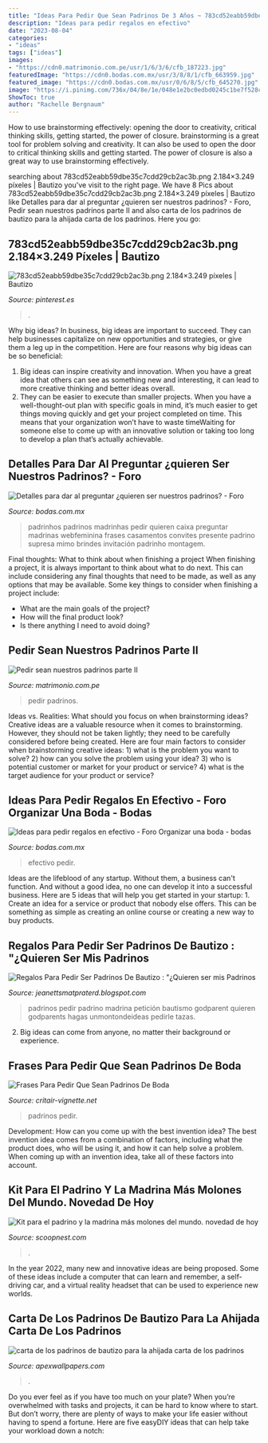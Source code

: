 ```yaml
---
title: "Ideas Para Pedir Que Sean Padrinos De 3 Años ~ 783cd52eabb59dbe35c7cdd29cb2ac3b.png 2.184×3.249 Píxeles"
description: "Ideas para pedir regalos en efectivo"
date: "2023-08-04"
categories:
- "ideas"
tags: ["ideas"]
images:
- "https://cdn0.matrimonio.com.pe/usr/1/6/3/6/cfb_187223.jpg"
featuredImage: "https://cdn0.bodas.com.mx/usr/3/8/8/1/cfb_663959.jpg"
featured_image: "https://cdn0.bodas.com.mx/usr/0/6/8/5/cfb_645270.jpg"
image: "https://i.pinimg.com/736x/04/8e/1e/048e1e2bc0edbd0245c1be7f528cb296.jpg"
ShowToc: true
author: "Rachelle Bergnaum"
---
```



How to use brainstorming effectively: opening the door to creativity, critical thinking skills, getting started, the power of closure.
brainstorming is a great tool for problem solving and creativity. It can also be used to open the door to critical thinking skills and getting started. The power of closure is also a great way to use brainstorming effectively.

	

		
searching about 783cd52eabb59dbe35c7cdd29cb2ac3b.png 2.184×3.249 píxeles | Bautizo you've visit to the right page. We have 8 Pics about 783cd52eabb59dbe35c7cdd29cb2ac3b.png 2.184×3.249 píxeles | Bautizo like Detalles para dar al preguntar ¿quieren ser nuestros padrinos? - Foro, Pedir sean nuestros padrinos parte II and also carta de los padrinos de bautizo para la ahijada carta de los padrinos. Here you go:
		
    
## 783cd52eabb59dbe35c7cdd29cb2ac3b.png 2.184×3.249 Píxeles | Bautizo

<img loading=lazy src="https://i.pinimg.com/originals/78/ad/26/78ad2648d23bcdb1d2d651b6d0cba266.png" onerror="this.onerror=null;this.src='https://tse1.mm.bing.net/th?id=OIP.-Qat2Q5UIRHfhE5YAiM2uwHaLB&amp;pid=15.1';" alt="783cd52eabb59dbe35c7cdd29cb2ac3b.png 2.184×3.249 píxeles | Bautizo">

_Source: pinterest.es_

>. 

	

Why big ideas?
In business, big ideas are important to succeed. They can help businesses capitalize on new opportunities and strategies, or give them a leg up in the competition. Here are four reasons why big ideas can be so beneficial: 
1) Big ideas can inspire creativity and innovation. When you have a great idea that others can see as something new and interesting, it can lead to more creative thinking and better ideas overall. 
2) They can be easier to execute than smaller projects. When you have a well-thought-out plan with specific goals in mind, it’s much easier to get things moving quickly and get your project completed on time. This means that your organization won’t have to waste timeWaiting for someone else to come up with an innovative solution or taking too long to develop a plan that’s actually achievable.

    
## Detalles Para Dar Al Preguntar ¿quieren Ser Nuestros Padrinos? - Foro

<img loading=lazy src="https://cdn0.bodas.com.mx/usr/9/8/3/1/cfb_1715893.jpg" onerror="this.onerror=null;this.src='https://tse2.mm.bing.net/th?id=OIP.8Zw26uUFc5cXuKf-PN3AXAHaHa&amp;pid=15.1';" alt="Detalles para dar al preguntar ¿quieren ser nuestros padrinos? - Foro">

_Source: bodas.com.mx_

>padrinhos padrinos madrinhas pedir quieren caixa preguntar madrinas webfeminina frases casamentos convites presente padrino supresa mimo brindes invitación padrinho montagem. 

	

Final thoughts: What to think about when finishing a project
When finishing a project, it is always important to think about what to do next. This can include considering any final thoughts that need to be made, as well as any options that may be available. Some key things to consider when finishing a project include:
- What are the main goals of the project?
- How will the final product look?
- Is there anything I need to avoid doing?

    
## Pedir Sean Nuestros Padrinos Parte II

<img loading=lazy src="https://cdn0.matrimonio.com.pe/usr/1/6/3/6/cfb_187223.jpg" onerror="this.onerror=null;this.src='https://tse4.mm.bing.net/th?id=OIP.Fg2VXrjcE5iZVr191wMaHwAAAA&amp;pid=15.1';" alt="Pedir sean nuestros padrinos parte II">

_Source: matrimonio.com.pe_

>pedir padrinos. 

	

Ideas vs. Realities: What should you focus on when brainstorming ideas?
Creative ideas are a valuable resource when it comes to brainstorming. However, they should not be taken lightly; they need to be carefully considered before being created. Here are four main factors to consider when brainstorming creative ideas: 1) what is the problem you want to solve? 2) how can you solve the problem using your idea? 3) who is potential customer or market for your product or service? 4) what is the target audience for your product or service?

    
## Ideas Para Pedir Regalos En Efectivo - Foro Organizar Una Boda - Bodas

<img loading=lazy src="https://cdn0.bodas.com.mx/usr/0/6/8/5/cfb_645270.jpg" onerror="this.onerror=null;this.src='https://tse4.mm.bing.net/th?id=OIP.l5pKvOzXPsVEVgTCBxsr2QHaGl&amp;pid=15.1';" alt="Ideas para pedir regalos en efectivo - Foro Organizar una boda - bodas">

_Source: bodas.com.mx_

>efectivo pedir. 

	

Ideas are the lifeblood of any startup. Without them, a business can't function. And without a good idea, no one can develop it into a successful business. Here are 5 ideas that will help you get started in your startup: 1. Create an idea for a service or product that nobody else offers. This can be something as simple as creating an online course or creating a new way to buy products. 
    
## Regalos Para Pedir Ser Padrinos De Bautizo : &quot;¿Quieren Ser Mis Padrinos

<img loading=lazy src="https://i.pinimg.com/736x/04/8e/1e/048e1e2bc0edbd0245c1be7f528cb296.jpg" onerror="this.onerror=null;this.src='https://tse2.mm.bing.net/th?id=OIP.PjhJ3P7EDYljR2FfDqYtOAAAAA&amp;pid=15.1';" alt="Regalos Para Pedir Ser Padrinos De Bautizo : &quot;¿Quieren ser mis Padrinos">

_Source: jeanettsmatpraterd.blogspot.com_

>padrinos pedir padrino madrina petición bautismo godparent quieren godparents hagas unmontondeideas pedirle tazas. 

	

2. Big ideas can come from anyone, no matter their background or experience.

    
## Frases Para Pedir Que Sean Padrinos De Boda

<img loading=lazy src="https://cdn0.bodas.com.mx/usr/3/8/8/1/cfb_663959.jpg" onerror="this.onerror=null;this.src='https://tse1.mm.bing.net/th?id=OIP.3T8abDmbkdvDLduqiSb4OAAAAA&amp;pid=15.1';" alt="Frases Para Pedir Que Sean Padrinos De Boda">

_Source: critair-vignette.net_

>padrinos pedir. 

	

Development: How can you come up with the best invention idea?
The best invention idea comes from a combination of factors, including what the product does, who will be using it, and how it can help solve a problem. When coming up with an invention idea, take all of these factors into account.

    
## Kit Para El Padrino Y La Madrina Más Molones Del Mundo. Novedad De Hoy

<img loading=lazy src="http://pbs.twimg.com/media/B_v6xBHWcAAT0Uo.jpg" onerror="this.onerror=null;this.src='https://tse2.mm.bing.net/th?id=OIP.Jwcax8YbaFDDUY-6bbTCyAHaHa&amp;pid=15.1';" alt="Kit para el padrino y la madrina más molones del mundo. novedad de hoy">

_Source: scoopnest.com_

>. 

	

In the year 2022, many new and innovative ideas are being proposed. Some of these ideas include a computer that can learn and remember, a self-driving car, and a virtual reality headset that can be used to experience new worlds.

    
## Carta De Los Padrinos De Bautizo Para La Ahijada Carta De Los Padrinos

<img loading=lazy src="http://4.bp.blogspot.com/_wEOcqwnNwJQ/TDvytozABPI/AAAAAAAAAHQ/b1DLxYAJnqw/s1600/carta+padrinos+1.jpg" onerror="this.onerror=null;this.src='https://tse4.mm.bing.net/th?id=OIP.DOjbGd4AZtgo9G2iYNtc7AHaJe&amp;pid=15.1';" alt="carta de los padrinos de bautizo para la ahijada carta de los padrinos">

_Source: apexwallpapers.com_

>. 

	

Do you ever feel as if you have too much on your plate? When you’re overwhelmed with tasks and projects, it can be hard to know where to start. But don’t worry, there are plenty of ways to make your life easier without having to spend a fortune. Here are five easyDIY ideas that can help take your workload down a notch: 

